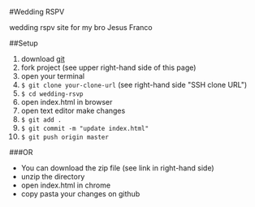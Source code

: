 #Wedding RSPV

wedding rspv site for my bro Jesus Franco

##Setup
1. download [git](http://git-scm.com/downloads)
2. fork project (see upper right-hand side of this page)
3. open your terminal
4. `$ git clone your-clone-url` (see right-hand side "SSH clone URL")
5. `$ cd wedding-rsvp`
6. open index.html in browser
7. open text editor make changes
8. `$ git add .`
9. `$ git commit -m "update index.html"`
10. `$ git push origin master`

###OR
- You can download the zip file (see link in right-hand side)
- unzip the directory
- open index.html in chrome
- copy pasta your changes on github
